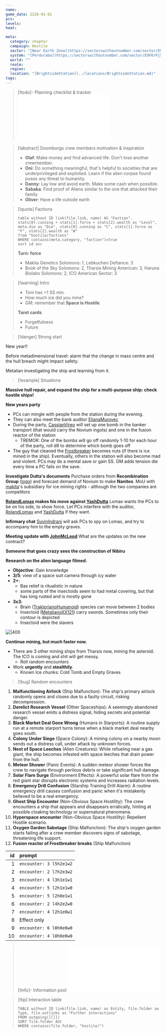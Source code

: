```yaml
---
name: 
game_date: 2226-01-01
pcs: 
levels: 
heat: 

meta:
  category: chapter
  campaign: Hostile
  sector: "[Near Earth Zone](https://sectorswithoutnumber.com/sector/E9FKrPjS8tsRmoryYMpe)"
  system: "[Perdurabo](https://sectorswithoutnumber.com/sector/E9FKrPjS8tsRmoryYMpe/system/PWrHAjd6P64k61Ga1PfQ)"
  world: ""
  realm: 
  region: 
  location: "[BrightsideStation](../locations/BrightsideStation.md)"
tags: 
---
```


> [!todo]- Planning checklist & tracker
> ![_tracker](../_tracker.md)

> [!abstract] Doomborgs crew members motivation & inspiration
> - **Olaf**: Make money and find advanced life. Don't lose another crewmember.
> - **Oni**: Do something meaningful, that's helpful to societies that are underprivileged and exploited. Learn if the alien corpse found poses any threat to humanity.
> - **Danny**: Lay low and avoid earth. Make some cash when possible.
> - **Sabaka**: Find proof of Aliens similar to the one that attacked their family
> - **Oliver**: Have a life outside earth

> [!quote] Factions 
> ```dataview
> table without ID link(file.link, name) AS "Faction", stats[0].cunning + stats[1].force + stats[2].wealth as "Level", meta.die as "Die", stats[0].cunning as "C", stats[1].force as "F", stats[2].wealth as "W"
> from "hostile/factions"
> WHERE contains(meta.category, "faction")=true
> sort id asc
> ```
> 
> **Turn: force**
> - Makita Genetics Solomons: 1, Lebkuchen Defiance: 3
> - Book of the Sky Solomons: 2, Tharsis Mining American: 3, Haruna Biolabs Solomons: 2, ICO American Sector: 3
> 

> [!warning] Intro
> - Tom has +1 SS min.
> - How much ice did you mine?
> - GM: remember that **Space is Hostile**.
>  
> **Tarot cards**
> - Forgetfulness
> - Future

> [!danger] Strong start


New year!!

Before metadimensional travel: alarm that the change in mass centre and the hull breach might impact safety.

Metalian investigating the ship and learning from it.


> [!example] Situations 

**Massive hull repair, and expand the ship for a multi-purpose ship: check hostile ships!**




**New years party**
- PCs can mingle with people from the station during the evening.
- They can also meet the bank auditor [ElianaMurovec](../npcs/ElianaMurovec.md)
- During the party, [CassianVireo](../npcs/CassianVireo.md) will set up one bomb in the banker transport (that would carry the Novium ingots) and one in the fusion reactor of the station
	- TREMOR: One of the bombs will go off randomly 1-10 for each hour of the party, roll d6 to determine which bomb goes off
- The guy that cleaned the [Frostbreaker](../objects/Frostbreaker.md) becomes nuts (if there is ice mined in the ship). Eventually, others in the station will also become mad and violent. PCs may do a mental save or gain SS. GM adds tension die every time a PC fails on the save.

**Investigate Dutta's documents**
Purchase orders from **Recombination Group** ([logo](https://i.imgur.com/1ouPtfu.png)) and forecast demand of Novium to make **Nanites**.
MoU with [makita](../factions/makita.md)'s subsidiary for ice mining rights - although the two companies are competitors

**[RolandLomax](../npcs/RolandLomax.md) makes his move against [YashDutta](../npcs/YashDutta.md)**
Lomax wants the PCs to be on his side, to show force.
Let PCs interfere with the auditor, [RolandLomax](../npcs/RolandLomax.md) and [YashDutta](../npcs/YashDutta.md) if they want.

**Infirmary chat**
[SuyinIndrani](../npcs/SuyinIndrani.md) will ask PCs to spy on Lomax, and try to accompany him to the empty graves.

**Meeting update with [JohnMcLeod](../npcs/JohnMcLeod.md)**
What are the updates on the new contract?

**Someone that goes crazy sees the construction of Nibiru**

**Research on the alien language filmed.**
- **Objective**: Gain knowledge
- **3/5**: view of a space suit camera through icy water
- **2+**:
	- Bas relief is ritualistic in nature
	- some parts of the insectoids seem to had metal covering, but that has long rusted and is mostly gone
- **3x3**:
	- Brain ([TraktorianoHumanoid](../statblocks/TraktorianoHumanoid.md)) species can move between 2 bodies
	- Insectoid ([MetalianoXX121](../statblocks/MetalianoXX121.md)) carry swords. Sometimes only their contour is depicted
	- Insectoid were the slavers

![|400](https://i.imgur.com/8Q6BYmV.png)

**Continue mining, but much faster now.**
- There are 3 other mining ships from Tharsis now, mining the asteroid. The ICO is coming and shit will get messy.
	- Roll random encounters
- Work **urgently** and **stealthily**.
	- Known Ice chunks: Cold Tomb and Empty Graves

> [!bug] Random encounters

1. **Malfunctioning Airlock** (Ship Malfunction): The ship's primary airlock randomly opens and closes due to a faulty circuit, risking decompression.
2. **Derelict Research Vessel** (Other Spaceships): A seemingly abandoned research vessel emits a distress signal, hiding secrets and potential danger.
3. **Black Market Deal Gone Wrong** (Humans in Starports): A routine supply run at a remote starport turns tense when a black market deal nearby goes south.
4. **Colony Under Siege** (Space Colony): A mining colony on a nearby moon sends out a distress call, under attack by unknown forces.
5. **Nest of Space Leeches** (Alien Creatures): While refueling near a gas giant, the ship becomes infested with space leeches that drain power from the hull.
6. **Meteor Shower** (Panic Events): A sudden meteor shower forces the crew to navigate through perilous debris or take significant hull damage.
7. **Solar Flare Surge** (Environment Effects): A powerful solar flare from the red giant star disrupts electronic systems and increases radiation levels.
8. **Emergency Drill Confusion** (Starship Training Drill Alarm): A routine emergency drill causes confusion and panic when it's mistakenly believed to be a real emergency.
9. **Ghost Ship Encounter** (Non-Obvious Space Hostility): The crew encounters a ship that appears and disappears erratically, hinting at possible cloaking technology or supernatural phenomena.
10. **Hyperspace encounter** (Non-Obvious Space Hostility): Repellent Hostile scenario.
11. **Oxygen Garden Sabotage** (Ship Malfunction): The ship's oxygen garden starts failing after a crew member discovers signs of sabotage, threatening life support.
12. **Fusion reactor of Frostbreaker breaks** (Ship Malfunction)

|  id | prompt                  |
| --: | :---------------------- |
|   1 | `encounter: 3 l5h2e1w2` |
|   2 | `encounter: 2 l7h2e3w2` |
|   3 | `encounter: 4 l3h1e1w1` |
|   4 | `encounter: 5 l2h1e1w0` |
|   5 | `encounter: 5 l2h0e1w1` |
|   6 | `encounter: 2 l4h2e2w0` |
|   7 | `encounter: 4 l2h1e0w1` |
|   8 | Effect only             |
|   9 | `encounter: 6 l0h0e0w0` |
|  10 | `encounter: 4 l0h0e0w0` |

> [!info]- Information pool
> ![_hostileInformationPool](../_hostileInformationPool.md)

> [!tip] Interaction table 
> 
> ```dataview
> TABLE without ID link(file.link, name) as Entity, file.folder as Type, file.outlinks as "Further interactions"
> FROM outgoing([[]]) 
> SORT file.folder ASC
> WHERE contains(file.folder, "hostile/")
> ```

